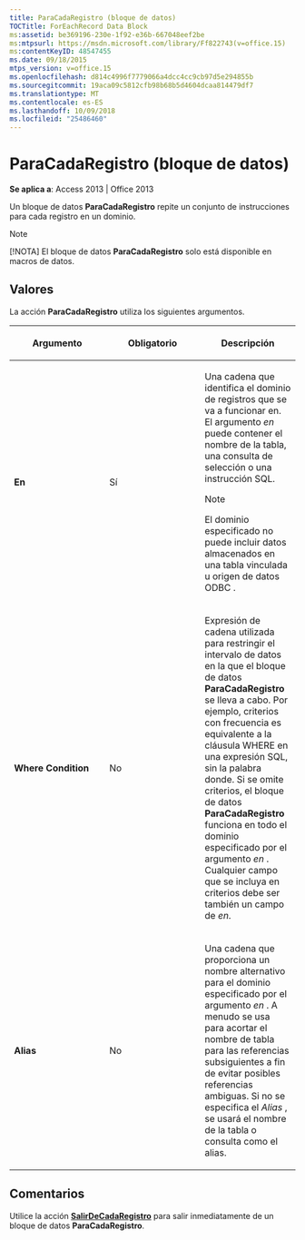 ```yaml
---
title: ParaCadaRegistro (bloque de datos)
TOCTitle: ForEachRecord Data Block
ms:assetid: be369196-230e-1f92-e36b-667048eef2be
ms:mtpsurl: https://msdn.microsoft.com/library/Ff822743(v=office.15)
ms:contentKeyID: 48547455
ms.date: 09/18/2015
mtps_version: v=office.15
ms.openlocfilehash: d814c4996f7779066a4dcc4cc9cb97d5e294855b
ms.sourcegitcommit: 19aca09c5812cfb98b68b5d4604dcaa814479df7
ms.translationtype: MT
ms.contentlocale: es-ES
ms.lasthandoff: 10/09/2018
ms.locfileid: "25486460"
---
```

# <a name="foreachrecord-data-block"></a>ParaCadaRegistro (bloque de datos)


**Se aplica a**: Access 2013 | Office 2013

Un bloque de datos **ParaCadaRegistro** repite un conjunto de instrucciones para cada registro en un dominio.


> [!NOTE]
> <P>[!NOTA] El bloque de datos <STRONG>ParaCadaRegistro</STRONG> solo está disponible en macros de datos.</P>



## <a name="setting"></a>Valores

La acción **ParaCadaRegistro** utiliza los siguientes argumentos.

<table>
<colgroup>
<col style="width: 33%" />
<col style="width: 33%" />
<col style="width: 33%" />
</colgroup>
<thead>
<tr class="header">
<th><p>Argumento</p></th>
<th><p>Obligatorio</p></th>
<th><p>Descripción</p></th>
</tr>
</thead>
<tbody>
<tr class="odd">
<td><p><strong>En </strong></p></td>
<td><p>Sí</p></td>
<td><p>Una cadena que identifica el dominio de registros que se va a funcionar en. El argumento <em>en</em> puede contener el nombre de la tabla, una consulta de selección o una instrucción SQL.</p>

> [!NOTE]
> <P>El dominio especificado no puede incluir datos almacenados en una tabla vinculada u origen de datos ODBC .</P>


<p></p></td>
</tr>
<tr class="even">
<td><p><strong>Where Condition</strong></p></td>
<td><p>No</p></td>
<td><p>Expresión de cadena utilizada para restringir el intervalo de datos en la que el bloque de datos <strong>ParaCadaRegistro</strong> se lleva a cabo. Por ejemplo, criterios con frecuencia es equivalente a la cláusula WHERE en una expresión SQL, sin la palabra donde. Si se omite criterios, el bloque de datos <strong>ParaCadaRegistro</strong> funciona en todo el dominio especificado por el argumento <em>en</em> . Cualquier campo que se incluya en criterios debe ser también un campo de <em>en</em>.</p></td>
</tr>
<tr class="odd">
<td><p><strong>Alias</strong></p></td>
<td><p>No</p></td>
<td><p>Una cadena que proporciona un nombre alternativo para el dominio especificado por el argumento <em>en</em> . A menudo se usa para acortar el nombre de tabla para las referencias subsiguientes a fin de evitar posibles referencias ambiguas. Si no se especifica el <em>Alias</em> , se usará el nombre de la tabla o consulta como el alias.</p></td>
</tr>
</tbody>
</table>


## <a name="remarks"></a>Comentarios

Utilice la acción **[SalirDeCadaRegistro](exitforeachrecord-macro-action.md)** para salir inmediatamente de un bloque de datos **ParaCadaRegistro**.

